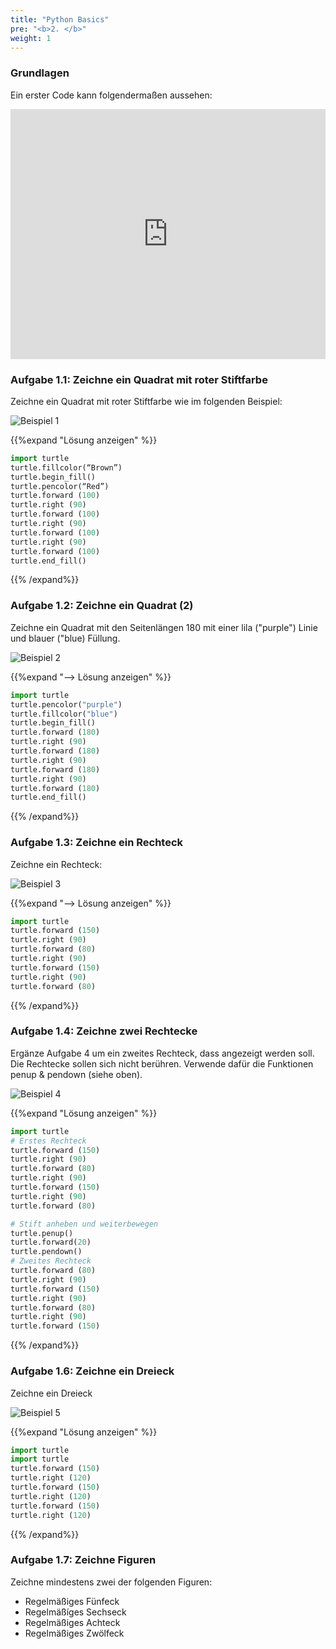 ```yaml
---
title: "Python Basics"
pre: "<b>2. </b>"
weight: 1
---
```



### Grundlagen


Ein erster Code kann folgendermaßen aussehen:

<iframe height="400px" width="100%" src="https://repl.it/@a_siebel/First-example?lite=true" scrolling="no" frameborder="no" allowtransparency="true" allowfullscreen="true" sandbox="allow-forms allow-pointer-lock allow-popups allow-same-origin allow-scripts allow-modals"></iframe>

### Aufgabe 1.1: Zeichne ein Quadrat mit roter Stiftfarbe 

Zeichne ein Quadrat mit roter Stiftfarbe wie im folgenden Beispiel:

![Beispiel 1](/python/1.jpg)

{{%expand "Lösung anzeigen" %}}

```python
import turtle
turtle.fillcolor(“Brown”)
turtle.begin_fill()
turtle.pencolor(“Red”)
turtle.forward (100)
turtle.right (90)
turtle.forward (100)
turtle.right (90)
turtle.forward (100)
turtle.right (90)
turtle.forward (100)
turtle.end_fill()
```
{{% /expand%}}



### Aufgabe 1.2: Zeichne ein Quadrat (2) 

Zeichne ein Quadrat mit den Seitenlängen 180 mit einer lila ("purple") Linie und blauer ("blue) Füllung.

![Beispiel 2](/python/2.jpg)


{{%expand "--> Lösung anzeigen" %}}
```python
import turtle
turtle.pencolor("purple")
turtle.fillcolor("blue")
turtle.begin_fill()
turtle.forward (180)
turtle.right (90)
turtle.forward (180)
turtle.right (90)
turtle.forward (180)
turtle.right (90)
turtle.forward (180)
turtle.end_fill()
```
{{% /expand%}}

### Aufgabe 1.3: Zeichne ein Rechteck 

Zeichne ein Rechteck:


![Beispiel 3](/python/3.jpg)


{{%expand "--> Lösung anzeigen" %}}
```python
import turtle
turtle.forward (150)
turtle.right (90)
turtle.forward (80)
turtle.right (90)
turtle.forward (150)
turtle.right (90)
turtle.forward (80)
```
{{% /expand%}}

###  Aufgabe 1.4: Zeichne zwei Rechtecke

Ergänze Aufgabe 4 um ein zweites Rechteck, dass angezeigt werden soll. Die Rechtecke sollen sich nicht berühren. 
Verwende dafür die Funktionen penup & pendown (siehe oben).


![Beispiel 4](/python/4.jpg)


{{%expand "Lösung anzeigen" %}}
```python
import turtle
# Erstes Rechteck
turtle.forward (150)
turtle.right (90)
turtle.forward (80)
turtle.right (90)
turtle.forward (150)
turtle.right (90)
turtle.forward (80)

# Stift anheben und weiterbewegen
turtle.penup()
turtle.forward(20)
turtle.pendown()
# Zweites Rechteck
turtle.forward (80)
turtle.right (90)
turtle.forward (150)
turtle.right (90)
turtle.forward (80)
turtle.right (90)
turtle.forward (150)
```
{{% /expand%}}

### Aufgabe 1.6: Zeichne ein Dreieck

Zeichne ein Dreieck

![Beispiel 5](/python/5.jpg)


{{%expand "Lösung anzeigen" %}}
```python
import turtle
import turtle
turtle.forward (150)
turtle.right (120)
turtle.forward (150)
turtle.right (120)
turtle.forward (150)
turtle.right (120)
```
{{% /expand%}}

### Aufgabe 1.7: Zeichne Figuren

Zeichne mindestens zwei der folgenden Figuren:

  * Regelmäßiges Fünfeck
  * Regelmäßíges Sechseck
  * Regelmäßiges Achteck
  * Regelmäßiges Zwölfeck

